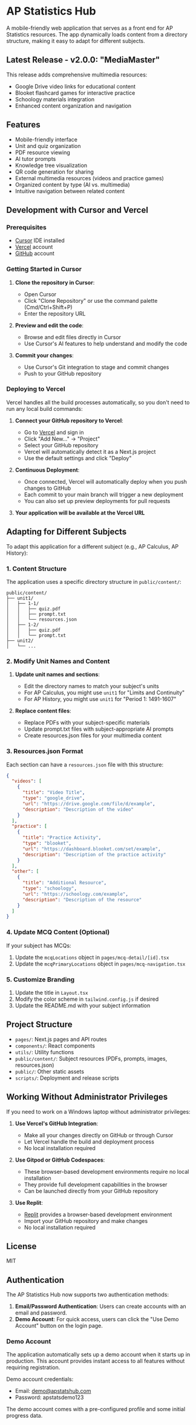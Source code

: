 # AP Statistics Hub

A mobile-friendly web application that serves as a front end for AP Statistics resources. The app dynamically loads content from a directory structure, making it easy to adapt for different subjects.

## Latest Release - v2.0.0: "MediaMaster"

This release adds comprehensive multimedia resources:
- Google Drive video links for educational content
- Blooket flashcard games for interactive practice
- Schoology materials integration
- Enhanced content organization and navigation

## Features

- Mobile-friendly interface
- Unit and quiz organization
- PDF resource viewing
- AI tutor prompts
- Knowledge tree visualization
- QR code generation for sharing
- External multimedia resources (videos and practice games)
- Organized content by type (AI vs. multimedia)
- Intuitive navigation between related content

## Development with Cursor and Vercel

### Prerequisites

- [Cursor](https://cursor.sh/) IDE installed
- [Vercel](https://vercel.com/) account
- [GitHub](https://github.com/) account

### Getting Started in Cursor

1. **Clone the repository in Cursor**:
   - Open Cursor
   - Click "Clone Repository" or use the command palette (Cmd/Ctrl+Shift+P)
   - Enter the repository URL

2. **Preview and edit the code**:
   - Browse and edit files directly in Cursor
   - Use Cursor's AI features to help understand and modify the code

3. **Commit your changes**:
   - Use Cursor's Git integration to stage and commit changes
   - Push to your GitHub repository

### Deploying to Vercel

Vercel handles all the build processes automatically, so you don't need to run any local build commands:

1. **Connect your GitHub repository to Vercel**:
   - Go to [Vercel](https://vercel.com) and sign in
   - Click "Add New..." → "Project"
   - Select your GitHub repository
   - Vercel will automatically detect it as a Next.js project
   - Use the default settings and click "Deploy"

2. **Continuous Deployment**:
   - Once connected, Vercel will automatically deploy when you push changes to GitHub
   - Each commit to your main branch will trigger a new deployment
   - You can also set up preview deployments for pull requests

3. **Your application will be available at the Vercel URL**

## Adapting for Different Subjects

To adapt this application for a different subject (e.g., AP Calculus, AP History):

### 1. Content Structure

The application uses a specific directory structure in `public/content/`:

```
public/content/
├── unit1/
│   ├── 1-1/
│   │   ├── quiz.pdf
│   │   ├── prompt.txt
│   │   └── resources.json
│   ├── 1-2/
│   │   ├── quiz.pdf
│   │   └── prompt.txt
├── unit2/
│   └── ...
```

### 2. Modify Unit Names and Content

1. **Update unit names and sections**:
   - Edit the directory names to match your subject's units
   - For AP Calculus, you might use `unit1` for "Limits and Continuity"
   - For AP History, you might use `unit1` for "Period 1: 1491-1607"

2. **Replace content files**:
   - Replace PDFs with your subject-specific materials
   - Update prompt.txt files with subject-appropriate AI prompts
   - Create resources.json files for your multimedia content

### 3. Resources.json Format

Each section can have a `resources.json` file with this structure:

```json
{
  "videos": [
    {
      "title": "Video Title",
      "type": "google_drive",
      "url": "https://drive.google.com/file/d/example",
      "description": "Description of the video"
    }
  ],
  "practice": [
    {
      "title": "Practice Activity",
      "type": "blooket",
      "url": "https://dashboard.blooket.com/set/example",
      "description": "Description of the practice activity"
    }
  ],
  "other": [
    {
      "title": "Additional Resource",
      "type": "schoology",
      "url": "https://schoology.com/example",
      "description": "Description of the resource"
    }
  ]
}
```

### 4. Update MCQ Content (Optional)

If your subject has MCQs:

1. Update the `mcqLocations` object in `pages/mcq-detail/[id].tsx`
2. Update the `mcqPrimaryLocations` object in `pages/mcq-navigation.tsx`

### 5. Customize Branding

1. Update the title in `Layout.tsx`
2. Modify the color scheme in `tailwind.config.js` if desired
3. Update the README.md with your subject information

## Project Structure

- `pages/`: Next.js pages and API routes
- `components/`: React components
- `utils/`: Utility functions
- `public/content/`: Subject resources (PDFs, prompts, images, resources.json)
- `public/`: Other static assets
- `scripts/`: Deployment and release scripts

## Working Without Administrator Privileges

If you need to work on a Windows laptop without administrator privileges:

1. **Use Vercel's GitHub Integration**:
   - Make all your changes directly on GitHub or through Cursor
   - Let Vercel handle the build and deployment process
   - No local installation required

2. **Use Gitpod or GitHub Codespaces**:
   - These browser-based development environments require no local installation
   - They provide full development capabilities in the browser
   - Can be launched directly from your GitHub repository

3. **Use Replit**:
   - [Replit](https://replit.com/) provides a browser-based development environment
   - Import your GitHub repository and make changes
   - No local installation required

## License

MIT

## Authentication

The AP Statistics Hub now supports two authentication methods:

1. **Email/Password Authentication**: Users can create accounts with an email and password.
2. **Demo Account**: For quick access, users can click the "Use Demo Account" button on the login page.

### Demo Account

The application automatically sets up a demo account when it starts up in production. This account provides instant access to all features without requiring registration.

Demo account credentials:
- Email: demo@apstatshub.com
- Password: apstatsdemo123

The demo account comes with a pre-configured profile and some initial progress data.
